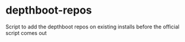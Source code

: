 # depthboot-repos
Script to add the depthboot repos on existing installs before the official script comes out
